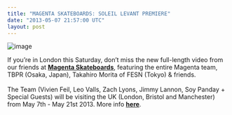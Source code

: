```yaml
---
title: "MAGENTA SKATEBOARDS: SOLEIL LEVANT PREMIERE"
date: "2013-05-07 21:57:00 UTC"
layout: post
---
```


<p><img alt="image" src="https://media.tumblr.com/f2af27adcd97031a3903c6f00e111726/tumblr_inline_mmg7g637bz1qz4rgp.jpg"/></p>
<p>If you&#8217;re in London this Saturday, don&#8217;t miss the <span><span class="fsl">new full-length video from our friends at <a href="https://www.magentaskateboards.com/"><strong>Magenta Skateboards</strong></a>, featuring the entire Magenta team, TBPR (Osaka, Japan), Takahiro Morita of FESN (Tokyo) &amp; friends.<br/><br/> The Team (Vivien Feil, Leo Valls, Zach Lyons, Jimmy Lannon, Soy Panday + Special Guests) will be visiting the UK (London, Bristol and Manchester) from May 7th - May 21st 2013. More info <strong><a href="https://www.facebook.com/events/538462529529308/">here</a></strong>.<br/></span></span></p>
